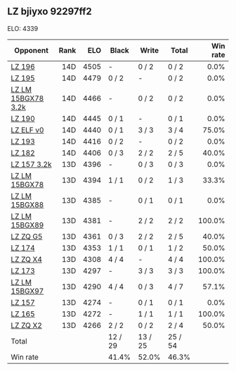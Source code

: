 ## LZ bjiyxo 92297ff2 ##

ELO: 4339

Opponent | Rank | ELO | Black | Write | Total | Win rate
---------|-----:|----:|-------|-------|-------|-------:
[LZ 196](LZ%20196.md) | 14D | 4505 | - | 0 / 2 | 0 / 2 | 0.0%
[LZ 195](LZ%20195.md) | 14D | 4479 | 0 / 2 | - | 0 / 2 | 0.0%
[LZ LM 15BGX78 3.2k](LZ%20LM%2015BGX78%203.2k.md) | 14D | 4466 | - | 0 / 2 | 0 / 2 | 0.0%
[LZ 190](LZ%20190.md) | 14D | 4445 | 0 / 1 | - | 0 / 1 | 0.0%
[LZ ELF v0](LZ%20ELF%20v0.md) | 14D | 4440 | 0 / 1 | 3 / 3 | 3 / 4 | 75.0%
[LZ 193](LZ%20193.md) | 14D | 4416 | 0 / 2 | - | 0 / 2 | 0.0%
[LZ 182](LZ%20182.md) | 14D | 4406 | 0 / 3 | 2 / 2 | 2 / 5 | 40.0%
[LZ 157 3.2k](LZ%20157%203.2k.md) | 13D | 4396 | - | 0 / 3 | 0 / 3 | 0.0%
[LZ LM 15BGX78](LZ%20LM%2015BGX78.md) | 13D | 4394 | 1 / 1 | 0 / 2 | 1 / 3 | 33.3%
[LZ LM 15BGX88](LZ%20LM%2015BGX88.md) | 13D | 4385 | - | 0 / 1 | 0 / 1 | 0.0%
[LZ LM 15BGX89](LZ%20LM%2015BGX89.md) | 13D | 4381 | - | 2 / 2 | 2 / 2 | 100.0%
[LZ ZQ G5](LZ%20ZQ%20G5.md) | 13D | 4361 | 0 / 3 | 2 / 2 | 2 / 5 | 40.0%
[LZ 174](LZ%20174.md) | 13D | 4353 | 1 / 1 | 0 / 1 | 1 / 2 | 50.0%
[LZ ZQ X4](LZ%20ZQ%20X4.md) | 13D | 4308 | 4 / 4 | - | 4 / 4 | 100.0%
[LZ 173](LZ%20173.md) | 13D | 4297 | - | 3 / 3 | 3 / 3 | 100.0%
[LZ LM 15BGX97](LZ%20LM%2015BGX97.md) | 13D | 4290 | 4 / 4 | 0 / 3 | 4 / 7 | 57.1%
[LZ 157](LZ%20157.md) | 13D | 4274 | - | 0 / 1 | 0 / 1 | 0.0%
[LZ 165](LZ%20165.md) | 13D | 4272 | - | 1 / 1 | 1 / 1 | 100.0%
[LZ ZQ X2](LZ%20ZQ%20X2.md) | 13D | 4266 | 2 / 2 | 0 / 2 | 2 / 4 | 50.0%
Total | | | 12 / 29 | 13 / 25 | 25 / 54 | 
Win rate| | | 41.4% | 52.0% | 46.3% | 
